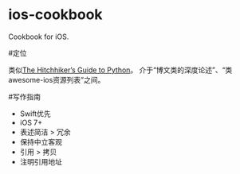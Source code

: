 # ios-cookbook

Cookbook for iOS.

#定位

类似[The Hitchhiker’s Guide to Python](http://docs.python-guide.org)。
介于“博文类的深度论述”、“类awesome-ios资源列表”之间。

#写作指南

* Swift优先
* iOS 7+
* 表述简洁 > 冗余
* 保持中立客观
* 引用 > 拷贝
* 注明引用地址